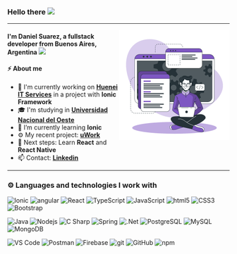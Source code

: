 ### Hello there <img src="https://media.giphy.com/media/hvRJCLFzcasrR4ia7z/giphy.gif" width="25px">
-----------
<a><img src="https://github.com/Danielsrz/Danielsrz/blob/main/Developer%20activity-bro.svg" align="right" height="250" /></a>
<h4>I'm Daniel Suarez, a fullstack developer from Buenos Aires, Argentina <img src="https://www.flaticon.es/svg/vstatic/svg/299/299750.svg?token=exp=1619453855~hmac=48be61c267dd856d52eaed3bcf6feb16" width="13"> </h4>


#### ⚡ About me
- 💼 I'm currently working on **[Huenei IT Services](https://www.huenei.com)** in a project with **Ionic Framework**
- 🎓 I'm studying in **[Universidad Nacional del Oeste](https://www.uno.edu.ar)**
- 🌱 I’m currently learning **Ionic** 
- ⚙️ My recent project: **[uWork](https://github.com/Danielsrz/uwork-dev)** 
- 👣 Next steps: Learn **React** and **React Native** 
- 📫 Contact: **[Linkedin](https://www.linkedin.com/in/dansuarez95/)**
&nbsp;
-----------

<h3>⚙️ Languages and technologies I work with</h3>
<p>
  <img alt="Ionic" src="https://img.shields.io/badge/-Ionic-3880FF?style=flat-square&logo=ionic&logoColor=white" />
  <img alt="angular" src="https://img.shields.io/badge/-Angular-DD0031?style=flat-square&logo=angular&logoColor=white" />
  <img alt="React" src="https://img.shields.io/badge/-React-45b8d8?style=flat-square&logo=react&logoColor=white" />
  <img alt="TypeScript" src="https://img.shields.io/badge/-TypeScript-3178C6?style=flat-square&logo=typescript&logoColor=white" />
  <img alt="JavaScript" src="https://img.shields.io/badge/-JavaScript-yellow?style=flat-square&logo=javascript&logoColor=white" />
  <img alt="html5" src="https://img.shields.io/badge/-HTML5-E34F26?style=flat-square&logo=html5&logoColor=white" />
  <img alt="CSS3" src="https://img.shields.io/badge/-CSS3-1572B6?style=flat-square&logo=css3" />
  <img alt="Bootstrap" src="https://img.shields.io/badge/-Bootstrap-7952B3?style=flat-square&logo=bootstrap&logoColor=white" />
  </p>
  <p>
  <img alt="Java" src="https://img.shields.io/badge/Java-007396?style=flat-square&logo=java&logoColor=white" />
  <img alt="Nodejs" src="https://img.shields.io/badge/-Nodejs-339933?style=flat-square&logo=Node.js&logoColor=white" />
  <img alt="C Sharp" src="https://img.shields.io/badge/-C_Sharp-813084?style=flat-square&logo=c-sharp&logoColor=white" />
  <img alt="Spring" src="https://img.shields.io/badge/-Spring-6DB33F?style=flat-square&logo=spring&logoColor=white" />
  <img alt=".Net" src="https://img.shields.io/badge/-.Net-512BD4?style=flat-square&logo=.net&logoColor=white" />
  <img alt="PostgreSQL" src="https://img.shields.io/badge/-PostgreSQL-336791?style=flat-square&logo=postgresql" />
  <img alt="MySQL" src="https://img.shields.io/badge/-MySQL-4479a1?style=flat-square&logo=mysql&logoColor=white" />
  <img alt="MongoDB" src="https://img.shields.io/badge/-MongoDB-47A248?style=flat-square&logo=mongodb&logoColor=white" />
  </p>
  <p>
  <img alt="VS Code" src="https://img.shields.io/badge/-VS%20Code-007ACC?style=flat-square&logo=visual-studio-code" />
  <img alt="Postman" src="https://img.shields.io/badge/Postman-FF6C37?style=flat-square&logo=postman&logoColor=white" />
  <img alt="Firebase" src="https://img.shields.io/badge/Firebase-yellow?style=flat-square&logo=firebase&logoColor=white" />
  <img alt="git" src="https://img.shields.io/badge/-Git-F05032?style=flat-square&logo=git&logoColor=white" />
  <img alt="GitHub" src="https://img.shields.io/badge/-GitHub-grey?style=flat-square&logo=github" />
  <img alt="npm" src="https://img.shields.io/badge/-NPM-CB3837?style=flat-square&logo=npm&logoColor=white" />
 
</p>
